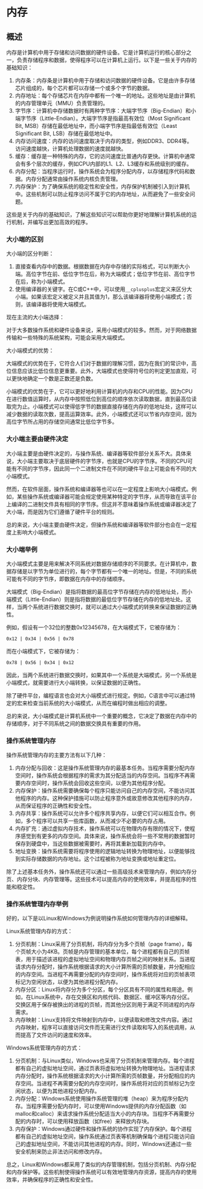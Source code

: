 # 内存

## 概述

内存是计算机中用于存储和访问数据的硬件设备。它是计算机运行的核心部分之一，负责存储程序和数据，使得程序可以在计算机上运行。以下是一些关于内存的基础知识：

1. 内存条：内存条是计算机中用于存储和访问数据的硬件设备。它是由许多存储芯片组成的，每个芯片都可以存储一个或多个字节的数据。
2. 内存地址：每个存储芯片在内存中都有一个唯一的地址。这些地址是由计算机的内存管理单元（MMU）负责管理的。
3. 字节序：计算机中存储数据时有两种字节序：大端字节序（Big-Endian）和小端字节序（Little-Endian）。大端字节序是指最高有效位（Most Significant Bit, MSB）存储在最低地址中，而小端字节序是指最低有效位（Least Significant Bit, LSB）存储在最低地址中。
4. 内存访问速度：内存的访问速度取决于内存的类型，例如DDR3、DDR4等。访问速度越快，计算机处理数据的速度就越快。
5. 缓存：缓存是一种特殊的内存，它的访问速度比普通内存更快。计算机中通常会有多个层次的缓存，例如CPU内部的L1、L2、L3缓存和系统级别的缓存。
6. 内存分配：当程序运行时，操作系统会为程序分配内存，以存储程序代码和数据。内存分配通常由操作系统内核负责管理。
7. 内存保护：为了确保系统的稳定性和安全性，内存保护机制被引入到计算机中。这些机制可以防止程序访问不属于它的内存地址，从而避免了一些安全问题。

这些是关于内存的基础知识，了解这些知识可以帮助你更好地理解计算机系统的运行机制，并编写出更加高效的程序。

### 大小端的区别

大小端的区分判断：

1. 直接查看内存中的数据。根据数据在内存中存储的实际格式，可以判断大小端。高位字节在前、低位字节在后，称为大端模式；低位字节在前、高位字节在后，称为小端模式。
2. 使用编译器的关键字。在C或C++中，可以使用`__cplusplus`宏定义来区分大小端。如果该宏定义被定义并且其值为1，那么该编译器将使用小端模式；否则，该编译器将使用大端模式。

现在主流的大小端选择：

对于大多数操作系统和硬件设备来说，采用小端模式的较多。然而，对于网络数据传输和一些特殊的系统架构，可能会采用大端模式。

大小端模式的优势：

大端模式的优势在于，它符合人们对于数据的理解习惯，因为在我们的常识中，高位信息应该比低位信息更重要。此外，大端模式也使得符号位的判定更加直观，可以更快地确定一个数是正数还是负数。

小端模式的优势在于，它可以更好地利用计算机的内存和CPU的性能。因为CPU在进行数值运算时，从内存中按照低位到高位的顺序依次读取数据，直到最高位读取完为止。小端模式可以使得低字节的数据直接存储在内存的低地址处，这样可以减少数据的读取次数，提高运算效率。此外，小端模式还可以节省内存空间，因为高位字节所占用的存储空间通常比低位字节多。

### 大小端主要由硬件决定

大小端主要是由硬件决定的，与操作系统、编译器等软件部分关系不大。具体来说，大小端主要取决于底层硬件的字节序，也就是CPU的字节序。不同的CPU可能有不同的字节序，因此同一个二进制文件在不同的硬件平台上可能会有不同的大小端模式。

然而，在软件层面，操作系统和编译器等也可以在一定程度上影响大小端模式。例如，某些操作系统或编译器可能会规定使用某种特定的字节序，从而导致在该平台上编译的二进制文件具有相同的字节序。但这并不意味着操作系统或编译器决定了大小端，而是因为它们遵循了硬件平台的规则。

总的来说，大小端主要由硬件决定，但操作系统和编译器等软件部分也会在一定程度上影响大小端模式。

### 大小端举例

大小端模式主要是用来解决不同系统对数据存储顺序的不同要求。在计算机中，数据存储是以字节为单位进行的，每个字节都有一个唯一的地址。但是，不同的系统可能有不同的字节序，即数据在内存中的存储顺序。

大端模式（Big-Endian）是指将数据的最高位字节存储在内存的低地址处，而小端模式（Little-Endian）则是指将数据的最低位字节存储在内存的低地址处。这样，当两个系统进行数据交换时，就可以通过大小端模式的转换来保证数据的正确性。

例如，假设有一个32位的整数0x12345678，在大端模式下，它被存储为：

```txt
0x12 | 0x34 | 0x56 | 0x78
```

而在小端模式下，它被存储为：

```txt
0x78 | 0x56 | 0x34 | 0x12
```

因此，当两个系统进行数据交换时，如果其中一个系统是大端模式，另一个系统是小端模式，就需要进行大小端转换，以保证数据的正确性。

除了硬件平台，编程语言也会对大小端模式进行规定。例如，C语言中可以通过特定的宏来检查当前系统的大小端模式，从而在编程时做出相应的调整。

总的来说，大小端模式是计算机系统中一个重要的概念，它决定了数据在内存中的存储顺序，对于不同系统之间的数据交换具有重要的作用。

### 操作系统管理内存

操作系统管理内存的主要方法有以下几种：

1. 内存分配与回收：这是操作系统管理内存的最基本任务。当程序需要分配内存空间时，操作系统会根据程序的需求为其分配适当的内存空间。当程序不再需要内存空间时，操作系统会回收这些空间，以便为其他程序分配。
2. 内存保护：操作系统需要确保每个程序只能访问自己的内存空间，不能访问其他程序的内存。这种保护措施可以防止程序意外或故意修改其他程序的内存，从而保证程序的正确性和安全性。
3. 内存共享：操作系统可以允许多个程序共享内存，以便它们可以相互合作。例如，多个程序可以共享一些库函数，从而减少不必要的内存占用。
4. 内存扩充：通过虚拟内存技术，操作系统可以在物理内存有限的情况下，使程序感觉到有更多的内存空间。具体来说，操作系统会将一些不常用的数据暂时保存到硬盘中，当这些数据被需要时，再将其重新加载到内存中。
5. 地址变换：操作系统需要将程序使用的逻辑地址转换为物理地址，以便能够找到实际存储数据的内存地址。这个过程被称为地址变换或地址重定位。

除了上述基本任务外，操作系统还可以通过一些高级技术来管理内存，例如内存分页、内存分块、内存管理等。这些技术可以提高内存的使用效率，并提高程序的性能和稳定性。

### 操作系统管理内存举例

好的，以下是以Linux和Windows为例说明操作系统如何管理内存的详细解释。

Linux系统管理内存的方式：

1. 分页机制：Linux采用了分页机制，将内存分为多个页帧（page frame），每个页帧大小为4KB。页帧是内存管理的基本单位，每个进程都有自己的页帧表，用于描述该进程的虚拟地址空间和物理内存页帧之间的映射关系。当进程请求内存分配时，操作系统根据请求的大小计算所需的页帧数量，并分配相应的内存空间。当进程不再需要分配的内存空间时，操作系统将对应的页帧表项标记为空闲状态，以便为其他进程分配内存。
2. 内存分区：Linux将内存分为多个分区，每个分区具有不同的属性和用途。例如，在Linux系统中，存在交换区和内核代码、数据区、缓冲区等内存分区。交换区用于保存被换出的进程的页帧，而其他分区则用于满足不同进程的内存需求。
3. 内存映射：Linux支持将文件映射到内存中，以便读取和修改文件内容。通过内存映射，程序可以直接访问文件而无需进行文件读取和写入的系统调用，从而提高了文件访问的速度和效率。

Windows系统管理内存的方式：

1. 分页机制：与Linux类似，Windows也采用了分页机制来管理内存。每个进程都有自己的虚拟地址空间，通过页表将虚拟地址转换为物理地址。当进程请求内存分配时，操作系统根据请求的大小计算所需的页帧数量，并分配相应的内存空间。当进程不再需要分配的内存空间时，操作系统将对应的页帧标记为空闲状态，以便为其他进程分配内存。
2. 内存分配：Windows系统使用操作系统管理的堆（heap）来为程序分配内存。当程序需要分配内存时，可以使用Windows提供的内存分配函数（如malloc和calloc）来请求操作系统分配适当大小的内存块。当程序不再需要分配的内存时，可以使用释放函数（如free）来释放内存块。
3. 内存保护：Windows通过硬件和操作系统的协作实现了内存保护。每个进程都有自己的虚拟地址空间，操作系统通过页表等机制确保每个进程只能访问自己的虚拟地址空间，不能访问其他进程的内存。同时，Windows还通过一些安全机制来防止非法访问和修改内存。

总之，Linux和Windows都采用了类似的内存管理机制，包括分页机制、内存分配和内存保护等。这些机制使得操作系统可以有效地管理内存资源，提高内存的使用效率，并确保程序的正确性和安全性。